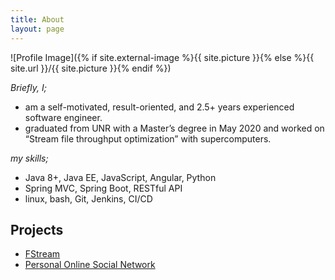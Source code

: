 ```yaml
---
title: About
layout: page
---
```

![Profile Image]({% if site.external-image %}{{ site.picture }}{% else %}{{ site.url }}/{{ site.picture }}{% endif %})

*Briefly, I;*

- am a self-motivated, result-oriented, and 2.5+ years experienced software engineer.
- graduated from UNR with a Master’s degree in May 2020 and worked on “Stream file throughput optimization” with supercomputers. 

*my skills;* 

- Java 8+, Java EE, JavaScript, Angular, Python
- Spring MVC, Spring Boot,  RESTful API
- linux, bash, Git, Jenkins, CI/CD


<h2>Projects</h2>

<ul>
	<li><a href="https://github.com/dauut/FStream">FStream</a></li>
	<li><a href="https://github.com/dauut/Comment-Delegation-Propagation-Simulation">Personal Online Social Network</a></li>
</ul>
